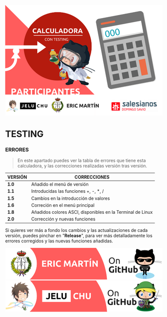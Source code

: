 ![Icono GDM](./fotos/intro.png)

# TESTING
###  ERRORES
> En este apartado puedes ver la tabla de errores que tiene esta calculadora, y las correcciones realizadas versión tras versión.

|VERSIÓN| CORRECCIONES |
|-------|--------------|
| **1.0**  | Añadido el menú de versión |
| **1.1**  | Introducidas las funciones +, -, *, /
| **1.5**  | Cambios en la introducción de valores
| **1.6**  | Correción en el menú principal
| **1.8**  | Añadidos colores ASCI, disponibles en la Terminal de Linux
| **2.0**  | Corrección y nuevas funciones

Si quieres ver más a fondo los cambios y las actualizaciones de cada versión, puedes pinchar en "**Release**", para ver más detalladamente los errores corregidos y las nuevas funciones añadidas.

![Icono GDM](./fotos/eric.png)
![Icono GDM](./fotos/jelu.png)

